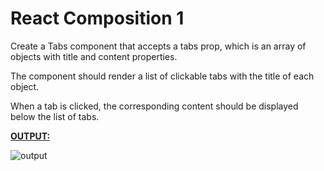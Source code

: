 # React Composition 1

Create a Tabs component that accepts a tabs prop, which is an array of objects with title and content properties. 

The component should render a list of clickable tabs with the title of each object. 

When a tab is clicked, the corresponding content should be displayed below the list of tabs.

<ins>**OUTPUT:**</ins>

![output](https://storage.googleapis.com/acciojob-open-file-collections/compisition-1.gif)
